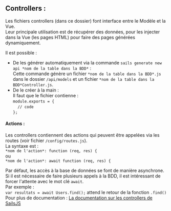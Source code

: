 ## Controllers :
Les fichiers controllers (dans ce dossier) font interface entre le Modèle et la Vue.  
Leur principale utilisation est de récupérer des données, pour les injecter dans la Vue (les pages HTML) pour faire des pages générées dynamiquement.  
 
 Il est possible :
+ De les générer automatiquement via la commande `sails generate new api *nom de la table dans la BDD*` :  
Cette commande génère un fichier `*nom de la table dans la BDD*.js` dans le dossier `/api/models` et un fichier `*nom de la table dans la BDD*Controller.js`.
+ De le créer à la main :  
Il faut que le fichier contienne :  
`module.exports = {`  
`  // code`  
`};`

#### Actions :  
Les controllers contiennent des actions qui peuvent être appelées via les routes (voir fichier `/config/routes.js`).  
La syntaxe est :  
`*nom de l'action*: function (req, res) {`  
    ou  
`*nom de l'action*: await function (req, res) {`  

Par défaut, les accès à la base de données se font de manière asynchrone.  
Si il est nécessaire de faire plusieurs appels à la BDD, il est intéressant de forcer l'attente avec le mot clé `await`.  
Par exemple :  
`var resultats = await Users.find();` attend le retour de la fonction `.find()`  
Pour plus de documentation : [La documentation sur les controllers de SailsJS](https://sailsjs.com/documentation/concepts/actions-and-controllers)
